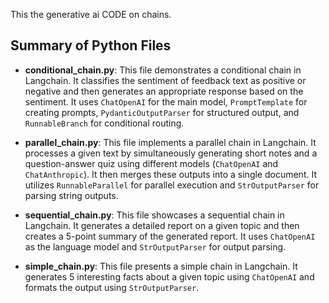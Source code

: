 This the generative ai CODE on chains.

## Summary of Python Files

* **conditional_chain.py**: This file demonstrates a conditional chain in Langchain. It classifies the sentiment of feedback text as positive or negative and then generates an appropriate response based on the sentiment. It uses `ChatOpenAI` for the main model, `PromptTemplate` for creating prompts, `PydanticOutputParser` for structured output, and `RunnableBranch` for conditional routing.

* **parallel_chain.py**: This file implements a parallel chain in Langchain. It processes a given text by simultaneously generating short notes and a question-answer quiz using different models (`ChatOpenAI` and `ChatAnthropic`). It then merges these outputs into a single document. It utilizes `RunnableParallel` for parallel execution and `StrOutputParser` for parsing string outputs.

* **sequential_chain.py**: This file showcases a sequential chain in Langchain. It generates a detailed report on a given topic and then creates a 5-point summary of the generated report. It uses `ChatOpenAI` as the language model and `StrOutputParser` for output parsing.

* **simple_chain.py**: This file presents a simple chain in Langchain. It generates 5 interesting facts about a given topic using `ChatOpenAI` and formats the output using `StrOutputParser`.

